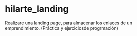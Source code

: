 # hilarte_landing
Realizare una landing page, para almacenar los enlaces de un emprendimiento. (Práctica y ejerciciosde progrmación)
